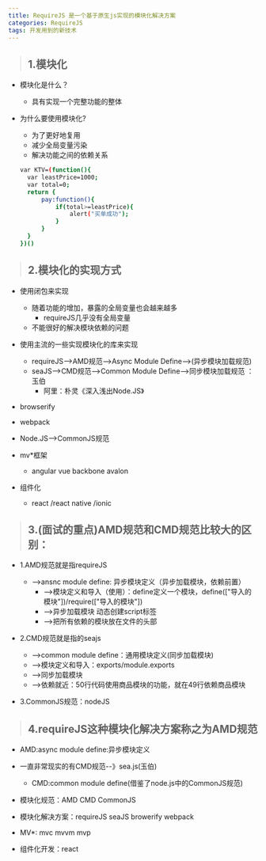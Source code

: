 ```yaml
---
title: RequireJS 是一个基于原生js实现的模块化解决方案
categories: RequireJS
tags: 开发用到的新技术
---
```


>## 1.模块化

+ 模块化是什么？
    - 具有实现一个完整功能的整体

+ 为什么要使用模块化?
    - 为了更好地复用
    - 减少全局变量污染
    - 解决功能之间的依赖关系

    ```bash
    var KTV=(function(){
      var leastPrice=1000;
      var total=0;
      return {
          pay:function(){
              if(total>=leastPrice){
                  alert("买单成功");
              }
          }
      }
  })()
    ```

>## 2.模块化的实现方式

+ 使用闭包来实现
    - 随着功能的增加，暴露的全局变量也会越来越多
        - requireJS几乎没有全局变量
    - 不能很好的解决模块依赖的问题

+ 使用主流的一些实现模块化的库来实现
    - requireJS-->AMD规范-->Async Module Define-->(异步模块加载规范)
    - seaJS-->CMD规范-->Common Module Define-->同步模块加载规范 ：玉伯
        - 阿里：朴灵《深入浅出Node.JS》

+ browserify
+ webpack
+ Node.JS-->CommonJS规范
+ mv*框架
    - angular vue backbone avalon
+ 组件化
    - react /react native /ionic

>## 3.(面试的重点)AMD规范和CMD规范比较大的区别：

+ 1.AMD规范就是指requireJS
    - -->ansnc module define: 异步模块定义（异步加载模块，依赖前置）
        - -->模块定义和导入（使用）：define定义一个模块，define(["导入的模块"])/require(["导入的模块"])
        - -->异步加载模块 动态创建script标签
        - -->把所有依赖的模块放在文件的头部

+ 2.CMD规范就是指的seajs
    - -->common module define：通用模块定义(同步加载模块)
    - -->模块定义和导入：exports/module.exports
    - -->同步加载模块
    - -->依赖就近：50行代码使用商品模块的功能，就在49行依赖商品模块

+ 3.CommonJS规范：nodeJS

>## 4.requireJS这种模块化解决方案称之为AMD规范

+ AMD:async module define:异步模块定义

+ 一直非常现实的有CMD规范--》sea.js(玉伯)
    - CMD:common module define(借鉴了node.js中的CommonJS规范)

+ 模块化规范：AMD CMD CommonJS

+ 模块化解决方案：requireJS seaJS browerify webpack

+ MV*: mvc mvvm mvp

+ 组件化开发：react